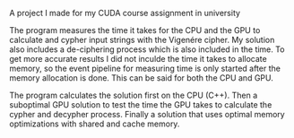 A project I made for my CUDA course assignment in university

The program measures the time it takes for the CPU and the GPU to calculate and cypher input strings with the Vigenére cipher. My solution also includes a de-ciphering process which is also included in the time.
To get more accurate results I did not inculde the time it takes to allocate memory, so the event pipeline for measuring time is only started after the memory allocation is done. This can be said for both the CPU and GPU.

The program calculates the solution first on the CPU (C++).
Then a suboptimal GPU solution to test the time the GPU takes to calculate the cypher and decypher process.
Finally a solution that uses optimal memory optimizations with shared and cache memory. 
